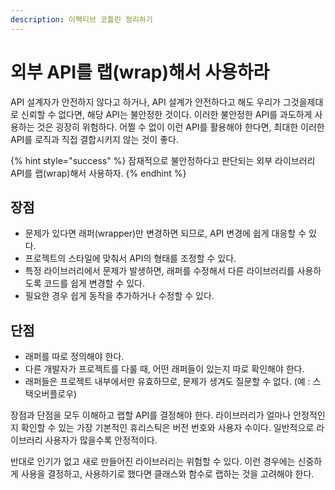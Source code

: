 ```yaml
---
description: 이펙티브 코틀린 정리하기
---
```


# 외부 API를 랩(wrap)해서 사용하라

API 설계자가 안전하지 않다고 하거나, API 설계가 안전하다고 해도 우리가 그것을제대로 신뢰할 수 없다면, 해당 API는 불안정한 것이다. 이러한 불안정한 API를  과도하게 사용하는 것은 굉장히 위험하다. 어쩔 수 없이 이런 API를 활용해야 한다면, 최대한 이러한 API를 로직과 직접 결합시키지 않는 것이 좋다.

{% hint style="success" %}
잠재적으로 불안정하다고 판단되는 외부 라이브러리 API를 랩(wrap)해서 사용하자.
{% endhint %}

## 장점

- 문제가 있다면 래퍼(wrapper)만 변경하면 되므로, API 변경에 쉽게 대응할 수 있다.
- 프로젝트의 스타일에 맞춰서 API의 형태를 조정할 수 있다.
- 특정 라이브러리에서 문제가 발생하면, 래퍼를 수정해서 다른 라이브러리를 사용하도록 코드를 쉽게 변경할 수 있다.
- 필요한 경우 쉽게 동작을 추가하거나 수정할 수 있다.

## 단점

- 래퍼를 따로 정의해야 한다.
- 다른 개발자가 프로젝트를 다룰 때, 어떤 래퍼들이 있는지 따로 확인해야 한다.
- 래퍼들은 프로젝트 내부에서만 유효하므로, 문제가 생겨도 질문할 수 없다. (예 : 스택오버플로우)

장점과 단점을 모두 이해하고 랩할 API를 결정해야 한다. 라이브러리가 얼마나 안정적인지 확인할 수 있는 가장 기본적인 휴리스틱은 버전 번호와 사용자 수이다. 일반적으로 라이브러리 사용자가 많을수록 안정적이다.

반대로 인기가 없고 새로 만들어진 라이브러리는 위험할 수 있다. 이런 경우에는 신중하게 사용을 결정하고, 사용하기로 했다면 클래스와 함수로 랩하는 것을 고려해야 한다.
